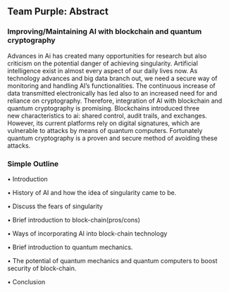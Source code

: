 ## Team Purple: Abstract

### Improving/Maintaining AI with blockchain and quantum cryptography

Advances in Ai has created many opportunities for research but also criticism on the potential danger of achieving singularity. Artificial intelligence exist in almost every aspect of our daily lives now.  As technology advances and big data branch out, we need a secure way of monitoring and handling AI’s functionalities. The continuous increase of data transmitted electronically has led also to an increased need for and reliance on cryptography. Therefore, integration of AI with blockchain and quantum cryptography is promising. Blockchains introduced three new characteristics to ai: shared control, audit trails, and exchanges. However, its current platforms rely on digital signatures, which are vulnerable to attacks by means of quantum computers. Fortunately quantum cryptography is a proven and secure method of avoiding these attacks.



### Simple Outline

•	Introduction

•	History of AI and how the idea of singularity came to be. 

•	Discuss the fears of singularity

•	Brief introduction to block-chain(pros/cons)

•	Ways of incorporating AI into block-chain technology

•	Brief introduction to quantum mechanics.

•	The potential of quantum mechanics and quantum computers to boost security of block-chain. 

•	Conclusion 
